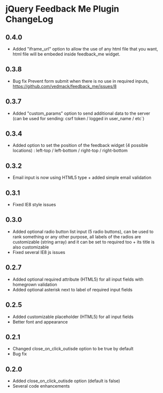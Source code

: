 # jQuery Feedback Me Plugin ChangeLog

## 0.4.0

* Added "iframe_url" option to allow the use of any html file that you want, html file will be embeded inside feedback_me widget.


## 0.3.8

* Bug fix Prevent form submit when there is no use in required inputs, https://github.com/vedmack/feedback_me/issues/8


## 0.3.7

* Added "custom_params" option to send additional data to the server (can be used for sending: csrf token / logged in user_name / etc`)


## 0.3.4

* Added option to set the position of the feedback widget (4 possible locations) : left-top / left-bottom / right-top / right-bottom


## 0.3.2

* Email input is now using HTML5 type + added simple email validation


## 0.3.1

* Fixed IE8 style issues


## 0.3.0

* Added optional radio button list input (5 radio buttons), can be used to rank something or any other purpose, all labels of the radios are customizable (string array) and it can be set to required too + its title is also customizable
* Fixed several IE8 js issues


## 0.2.7

* Added optional required attribute (HTML5) for all input fields with homegrown validation
* Added optional asterisk next to label of required input fields


## 0.2.5

* Added customizable placeholder (HTML5) for all input fields
* Better font and appearance


## 0.2.1

* Changed close_on_click_outisde option to be true by default
* Bug fix


## 0.2.0

* Added close_on_click_outisde option (default is false)
* Several code enhancements
